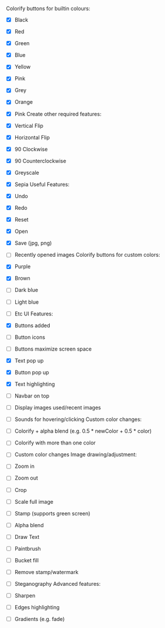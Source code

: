 Colorify buttons for builtin colours: 
- [x] Black
- [x] Red
- [x] Green
- [x] Blue
- [x] Yellow
- [x] Pink
- [x] Grey
- [x] Orange
- [x] Pink
Create other required features: 
- [x] Vertical Flip
- [x] Horizontal Flip
- [x] 90 Clockwise
- [x] 90 Counterclockwise
- [x] Greyscale
- [x] Sepia
Useful Features: 
- [x] Undo
- [x] Redo
- [x] Reset
- [x] Open
- [x] Save (jpg, png)
- [ ] Recently opened images
Colorify buttons for custom colors: 
- [x] Purple
- [x] Brown
- [ ] Dark blue
- [ ] Light blue
- [ ] Etc
UI Features: 
- [x] Buttons added
- [ ] Button icons
- [ ] Buttons maximize screen space
- [x] Text pop up
- [x] Button pop up
- [x] Text highlighting
- [ ] Navbar on top
- [ ] Display images used/recent images
- [ ] Sounds for hovering/clicking
Custom color changes: 
- [ ] Colorify + alpha blend (e.g. 0.5 * newColor + 0.5 * color)
- [ ] Colorify with more than one color 
- [ ] Custom color changes
Image drawing/adjustment: 
- [ ] Zoom in
- [ ] Zoom out
- [ ] Crop
- [ ] Scale full image
- [ ] Stamp (supports green screen)
- [ ] Alpha blend
- [ ] Draw Text
- [ ] Paintbrush
- [ ] Bucket fill
- [ ] Remove stamp/watermark
- [ ] Steganography
Advanced features: 
- [ ] Sharpen 
- [ ] Edges highlighting
- [ ] Gradients (e.g. fade)

